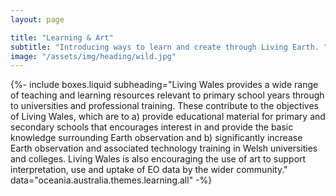 ```yaml
---
layout: page

title: "Learning & Art"
subtitle: "Introducing ways to learn and create through Living Earth. "
image: "/assets/img/heading/wild.jpg"
---
```


{%-
include boxes.liquid
subheading="Living Wales provides a wide range of teaching and learning resources relevant to primary school years through to universities and professional training. These contribute to the objectives of Living Wales, which are to a) provide educational material for primary and secondary schools that encourages interest in and provide the basic knowledge surrounding Earth observation and b) significantly increase Earth observation and associated technology training in Welsh universities and colleges. Living Wales is also encouraging the use of art to support interpretation, use and uptake of EO data by the wider community."
data="oceania.australia.themes.learning.all"
-%}
